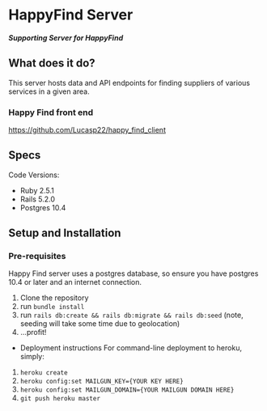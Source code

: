 # HappyFind Server
##### Supporting Server for HappyFind

## What does it do?
This server hosts data and API endpoints for finding suppliers of various services in a given area.

### Happy Find front end
https://github.com/Lucasp22/happy_find_client

## Specs
Code Versions:
* Ruby 2.5.1
* Rails 5.2.0
* Postgres 10.4


## Setup and Installation

### Pre-requisites
Happy Find server uses a postgres database, so ensure you have postgres 10.4 or later and an internet connection.

1. Clone the repository
2. run `bundle install`
3. run `rails db:create && rails db:migrate && rails db:seed` (note, seeding will take some time due to geolocation)
4. ...profit!

* Deployment instructions
For command-line deployment to heroku, simply:
1. `heroku create`
2. `heroku config:set MAILGUN_KEY={YOUR KEY HERE}`
2. `heroku config:set MAILGUN_DOMAIN={YOUR MAILGUN DOMAIN HERE}`
2. `git push heroku master`
